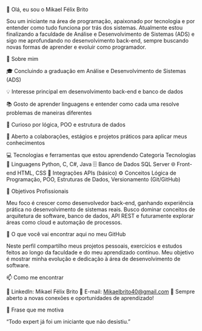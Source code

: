 👋 Olá, eu sou o Mikael Félix Brito

Sou um iniciante na área de programação, apaixonado por tecnologia e por entender como tudo funciona por trás dos sistemas.
Atualmente estou finalizando a faculdade de Análise e Desenvolvimento de Sistemas (ADS) e sigo me aprofundando no desenvolvimento back-end, sempre buscando novas formas de aprender e evoluir como programador.

🚀 Sobre mim

🎓 Concluindo a graduação em Análise e Desenvolvimento de Sistemas (ADS)

💡 Interesse principal em desenvolvimento back-end e banco de dados

📚 Gosto de aprender linguagens e entender como cada uma resolve problemas de maneiras diferentes

🧩 Curioso por lógica, POO e estrutura de dados

🤝 Aberto a colaborações, estágios e projetos práticos para aplicar meus conhecimentos

💻 Tecnologias e ferramentas que estou aprendendo
Categoria	Tecnologias
💬 Linguagens	Python, C, C#, Java
🗄️ Banco de Dados	SQL Server
🌐 Front-end	HTML, CSS
🔗 Integrações	APIs (básico)
⚙️ Conceitos	Lógica de Programação, POO, Estruturas de Dados, Versionamento (Git/GitHub)

🎯 Objetivos Profissionais

Meu foco é crescer como desenvolvedor back-end, ganhando experiência prática no desenvolvimento de sistemas reais.
Busco dominar conceitos de arquitetura de software, banco de dados, API REST e futuramente explorar áreas como cloud e automação de processos.

📂 O que você vai encontrar aqui no meu GitHub

Neste perfil compartilho meus projetos pessoais, exercícios e estudos feitos ao longo da faculdade e do meu aprendizado contínuo.
Meu objetivo é mostrar minha evolução e dedicação à área de desenvolvimento de software.

📫 Como me encontrar

📍 LinkedIn: Mikael Félix Brito
📧 E-mail: Mikaelbrito40@gmail.com
💬 Sempre aberto a novas conexões e oportunidades de aprendizado!

💬 Frase que me motiva

“Todo expert já foi um iniciante que não desistiu.”
